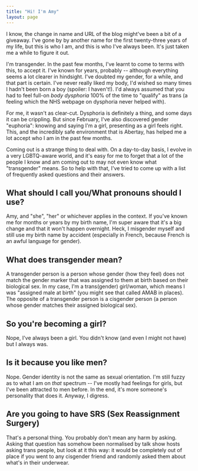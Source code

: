 ```yaml
---
title: "Hi! I'm Amy"
layout: page
---
```


I know, the change in name and URL of the blog might've been a bit of a giveaway. I've gone by by another name for the first twenty-three years of my life, but this is who I am, and this is who I've always been. It's just taken me a while to figure it out.

I'm transgender. In the past few months, I've learnt to come to terms with this, to accept it. I've known for years, probably -- although everything seems a lot clearer in hindsight. I've doubted my gender, for a while, and that part is certain. I've never really liked my body, I'd wished so many times I hadn't been born a boy (spoiler: I haven't!). I'd always assumed that you had to feel full-on _body dysphoria_ 100% of the time to "qualify" as trans (a feeling which the NHS webpage on dysphoria never helped with).

For me, it wasn't as clear-cut. Dysphoria is definitely a thing, and some days it can be crippling. But since February, I've also discovered gender "euphoria": knowing and saying I'm a girl, presenting as a girl feels right. This, and the incredibly safe environment that is Abertay, has helped me a lot accept who I am in the past few months.

Coming out is a strange thing to deal with. On a day-to-day basis, I evolve in a very LGBTQ-aware world, and it's easy for me to forget that a lot of the people I know and am coming out to may not even know what "transgender" means. So to help with that, I've tried to come up with a list of frequently asked questions and their answers.

## What should I call you/What pronouns should I use?

Amy, and "she", "her" or whichever applies in the context. If you've known me for months or years by my birth name, I'm super aware that it's a big change and that it won't happen overnight. Heck, I misgender myself and still use my birth name by accident (especially in French, because French is an awful language for gender).

## What does transgender mean?

A transgender person is a person whose gender (how they feel) does not match the gender marker that was assigned to them at birth based on their biological sex. In my case, I'm a trans(gender) girl/woman, which means I was "assigned male at birth" (you might see that called AMAB in places). The opposite of a transgender person is a cisgender person (a person whose gender matches their assigned biological sex).

## So you're becoming a girl?

Nope, I've always been a girl. You didn't know (and even I might not have) but I always was.

## Is it because you like men?

Nope. Gender identity is not the same as sexual orientation. I'm still fuzzy as to what I am on _that_ spectrum -- I've mostly had feelings for girls, but I've been attracted to men before. In the end, it's more someone's personality that does it. Anyway, I digress.

## Are you going to have SRS (Sex Reassignment Surgery)

That's a personal thing. You probably don't mean any harm by asking. Asking that question has somehow been normalised by talk show hosts asking trans people, but look at it this way: it would be completely out of place if you went to any cisgender friend and randomly asked them about what's in their underwear.
